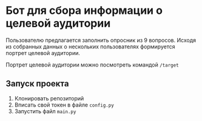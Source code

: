 # Бот для сбора информации о целевой аудитории
Пользователю предлагается заполнить опросник из 9 вопросов. Исходя из собранных данных о нескольких пользователях формируется портрет целевой аудитории.

Портрет целевой аудитории можно посмотреть командой `/target`

## Запуск проекта
1. Клонировать репозиторий
2. Вписать свой токен в файле `config.py`
3. Запустить файл `main.py`
